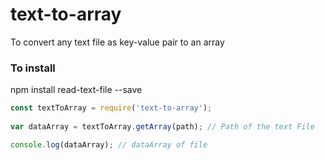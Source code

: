 # text-to-array
To convert any text file as key-value pair to an array

### To install
npm install read-text-file --save


``` javascript
const textToArray = require('text-to-array');
 
var dataArray = textToArray.getArray(path); // Path of the text File

console.log(dataArray); // dataArray of file

